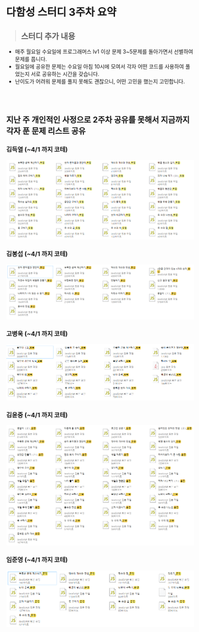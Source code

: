 # 다함성 스터디 3주차 요약

> ## 스터디 추가 내용

- 매주 월요일 수요일에 프로그래머스 lv1 이상 문제 3~5문제를 돌아가면서 선별하여 문제를 풉니다.
- 월요일에 공유한 문제는 수요일 아침 10시에 모여서 각자 어떤 코드를 사용하여 풀었는지 서로 공유하는 시간을 갖습니다.
- 난이도가 어려워 문제를 풀지 못해도 괜찮으니, 어떤 고민을 했는지 고민합니다.

<br>
<br>

## 지난 주 개인적인 사정으로 2주차 공유를 못해서 지금까지 각자 푼 문제 리스트 공유

### 김득열 (~4/1 까지 코테)

![득열](https://github.com/Bongseop-Kim/2023-elice-algorithm-study/blob/main/%EC%8A%A4%ED%84%B0%EB%94%94%20%EA%B2%B0%EA%B3%BC%EB%AC%BC%20%EC%A0%9C%EC%B6%9C/3%EC%A3%BC%EC%B0%A8/0401%EC%BD%94%ED%85%8C_%EB%93%9D%EC%97%B4.png?raw=true)

### 김봉섭 (~4/1 까지 코테)

![봉섭](https://github.com/Bongseop-Kim/2023-elice-algorithm-study/blob/main/%EC%8A%A4%ED%84%B0%EB%94%94%20%EA%B2%B0%EA%B3%BC%EB%AC%BC%20%EC%A0%9C%EC%B6%9C/3%EC%A3%BC%EC%B0%A8/0401%EC%BD%94%ED%85%8C_%EB%B4%89%EC%84%AD.png?raw=true)

### 고병욱 (~4/1 까지 코테)

![병욱](https://github.com/Bongseop-Kim/2023-elice-algorithm-study/blob/main/%EC%8A%A4%ED%84%B0%EB%94%94%20%EA%B2%B0%EA%B3%BC%EB%AC%BC%20%EC%A0%9C%EC%B6%9C/3%EC%A3%BC%EC%B0%A8/0401%EC%BD%94%ED%85%8C_%EB%B3%91%EC%9A%B1.png?raw=true)

### 김윤중 (~4/1 까지 코테)

![윤중](https://github.com/Bongseop-Kim/2023-elice-algorithm-study/blob/main/%EC%8A%A4%ED%84%B0%EB%94%94%20%EA%B2%B0%EA%B3%BC%EB%AC%BC%20%EC%A0%9C%EC%B6%9C/3%EC%A3%BC%EC%B0%A8/0401%EC%BD%94%ED%85%8C_%EC%9C%A4%EC%A4%91.png?raw=true)

### 임준영 (~4/1 까지 코테)

![준영](https://github.com/Bongseop-Kim/2023-elice-algorithm-study/blob/main/%EC%8A%A4%ED%84%B0%EB%94%94%20%EA%B2%B0%EA%B3%BC%EB%AC%BC%20%EC%A0%9C%EC%B6%9C/3%EC%A3%BC%EC%B0%A8/0401%EC%BD%94%ED%85%8C_%EC%A4%80%EC%98%81.png?raw=true)
